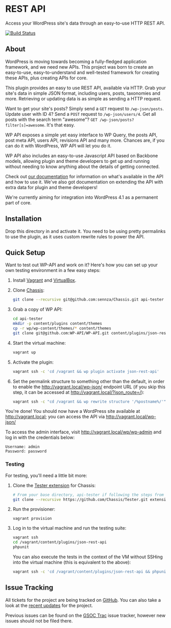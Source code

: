 # REST API

Access your WordPress site's data through an easy-to-use HTTP REST API.

[![Build Status](https://travis-ci.org/WP-API/WP-API.svg?branch=master)](https://travis-ci.org/WP-API/WP-API)

## About

WordPress is moving towards becoming a fully-fledged application framework, and
we need new APIs. This project was born to create an easy-to-use,
easy-to-understand and well-tested framework for creating these APIs, plus
creating APIs for core.

This plugin provides an easy to use REST API, available via HTTP. Grab your
site's data in simple JSON format, including users, posts, taxonomies and more.
Retrieving or updating data is as simple as sending a HTTP request.

Want to get your site's posts? Simply send a `GET` request to `/wp-json/posts`.
Update user with ID 4? Send a `POST` request to `/wp-json/users/4`. Get all
posts with the search term "awesome"? `GET /wp-json/posts?filter[s]=awesome`.
It's that easy.

WP API exposes a simple yet easy interface to WP Query, the posts API, post meta
API, users API, revisions API and many more. Chances are, if you can do it with
WordPress, WP API will let you do it.

WP API also includes an easy-to-use Javascript API based on Backbone models,
allowing plugin and theme developers to get up and running without needing to
know anything about the details of getting connected.

Check out [our documentation][docs] for information on what's available in the
API and how to use it. We've also got documentation on extending the API with
extra data for plugin and theme developers!

We're currently aiming for integration into WordPress 4.1 as a permanent part of
core.


## Installation

Drop this directory in and activate it. You need to be using pretty permalinks
to use the plugin, as it uses custom rewrite rules to power the API.


## Quick Setup

Want to test out WP-API and work on it? Here's how you can set up your own
testing environment in a few easy steps:

1. Install [Vagrant](http://vagrantup.com/) and [VirtualBox](https://www.virtualbox.org/).
2. Clone [Chassis](https://github.com/sennza/Chassis):

   ```bash
   git clone --recursive git@github.com:sennza/Chassis.git api-tester
   ```

3. Grab a copy of WP API:

   ```bash
   cd api-tester
   mkdir -p content/plugins content/themes
   cp -r wp/wp-content/themes/* content/themes
   git clone git@github.com:WP-API/WP-API.git content/plugins/json-rest-api
   ```

4. Start the virtual machine:

   ```bash
   vagrant up
   ```

5. Activate the plugin:

   ```bash
   vagrant ssh -c 'cd /vagrant && wp plugin activate json-rest-api'
   ```

6. Set the permalink structure to something other than the default, in order to
   enable the http://vagrant.local/wp-json/ endpoint URL (if you skip this
   step, it can be accessed at http://vagrant.local/?json_route=/):

   ```bash
   vagrant ssh -c "cd /vagrant && wp rewrite structure '/%postname%/'"
   ```

You're done! You should now have a WordPress site available at
http://vagrant.local; you can access the API via http://vagrant.local/wp-json/

To access the admin interface, visit http://vagrant.local/wp/wp-admin and log
in with the credentials below:

   ```
   Username: admin
   Password: password
   ```

### Testing

For testing, you'll need a little bit more:

1. Clone the [Tester extension](https://github.com/Chassis/Tester) for Chassis:

   ```bash
   # From your base directory, api-tester if following the steps from before
   git clone --recursive https://github.com/Chassis/Tester.git extensions/tester
   ```
   
2. Run the provisioner:

   ```
   vagrant provision
   ```
   
3. Log in to the virtual machine and run the testing suite:

   ```bash
   vagrant ssh
   cd /vagrant/content/plugins/json-rest-api
   phpunit
   ```

   You can also execute the tests in the context of the VM without SSHing
   into the virtual machine (this is equivalent to the above):

   ```bash
   vagrant ssh -c 'cd /vagrant/content/plugins/json-rest-api && phpunit'
   ```


## Issue Tracking

All tickets for the project are being tracked on [GitHub][]. You can also take a
look at the [recent updates][] for the project.

Previous issues can be found on the [GSOC Trac][] issue tracker, however new
issues should not be filed there.

[docs]: http://wp-api.org/
[GitHub]: https://github.com/WP-API/WP-API
[GSOC Trac]: https://gsoc.trac.wordpress.org/query?component=JSON+REST+API
[recent updates]: http://make.wordpress.org/core/tag/json-api/

